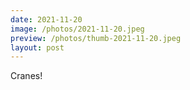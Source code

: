 ```yaml
---
date: 2021-11-20
image: /photos/2021-11-20.jpeg
preview: /photos/thumb-2021-11-20.jpeg
layout: post
---
```


Cranes!
